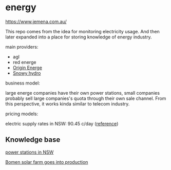 # energy

https://www.jemena.com.au/


This repo comes from the idea for monitoring electricity usage. And then later expanded into a place for storing knowledge of energy industry.

main providers:
- agl
- red energe
- [Origin Energe](https://en.wikipedia.org/wiki/Origin_Energy)
- [Snowy hydro](https://www.snowyhydro.com.au/)

business model:

large energe companies have their own power stations, small companies probably sell large companies's quota through their own sale channel.
From this perspective, it works kinda similar to telecom industry.

pricing models:

electric supply rates in NSW: 90.45 c/day ([reference](https://www.canstarblue.com.au/electricity/electricity-supply-charges/))

## Knowledge base

[power stations in NSW](https://en.wikipedia.org/wiki/List_of_power_stations_in_New_South_Wales)

[Bomen solar farm goes into production](https://reneweconomy.com.au/big-new-solar-farm-in-nsw-begins-production-on-schedule-for-a-change-55369/)
